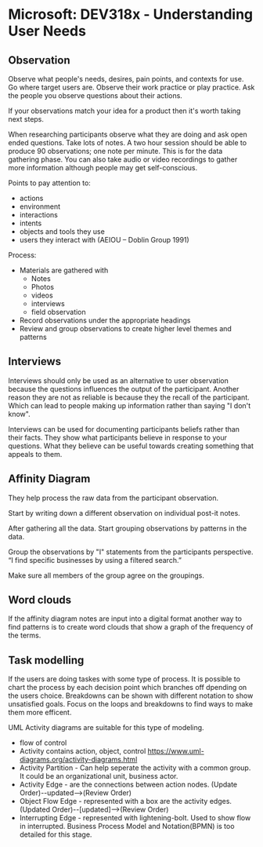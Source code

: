 # Microsoft: DEV318x - Understanding User Needs

## Observation

Observe what people's needs, desires, pain points, and contexts for use. Go where target users are. Observe their work practice or play practice. Ask the people you observe questions about their actions.

If your observations match your idea for a product then it's worth taking next steps.

When researching participants observe what they are doing and ask open ended questions. Take lots of notes. A two hour session should be able to produce 90 observations; one note per minute. This is for the data gathering phase. You can also take audio or video recordings to gather more information although people may get self-conscious.

Points to pay attention to:
* actions
* environment
* interactions
* intents
* objects and tools they use
* users they interact with
(AEIOU – Doblin Group 1991)

Process:
* Materials are gathered with 
  * Notes
  * Photos
  * videos
  * interviews
  * field observation
* Record observations under the appropriate headings
* Review and group observations to create higher level themes and patterns

## Interviews
Interviews should only be used as an alternative to user observation because the questions influences the output of the participant. Another reason they are not as reliable is because they the recall of the participant. Which can lead to people making up information rather than saying "I don't know".

Interviews can be used for documenting participants beliefs rather than their facts. They show what participants believe in response to your questions. What they believe can be useful towards creating something that appeals to them.

## Affinity Diagram

They help process the raw data from the participant observation.

Start by writing down a different observation on individual post-it notes.

After gathering all the data. Start grouping observations by patterns in the data.

Group the observations by "I" statements from the participants perspective.
“I find specific businesses by using a filtered search.”

Make sure all members of the group agree on the groupings.

## Word clouds

If the affinity diagram notes are input into a digital format another way to find patterns is to create word clouds that show a graph of the frequency of the terms.

## Task modelling
If the users are doing taskes with some type of process. It is possible to chart the process by each decision point which branches off dpending on the users choice. Breakdowns can be shown with different notation to show unsatisfied goals. Focus on the loops and breakdowns to find ways to make them more efficent.

UML Activity diagrams are suitable for this type of modeling.
* flow of control
* Activity contains action, object, control
https://www.uml-diagrams.org/activity-diagrams.html
* Activity Partition - Can help seperate the activity with a common group. It could be an organizational unit, business actor.
* Activity Edge - are the connections between action nodes. (Update Order)--updated-->(Review Order)
* Object Flow Edge - represented with a box are the activity edges. (Updated Order)--[updated]-->(Review Order)
* Interrupting Edge - represented with lightening-bolt. Used to show flow in interrupted.
Business Process Model and Notation(BPMN) is too detailed for this stage.

